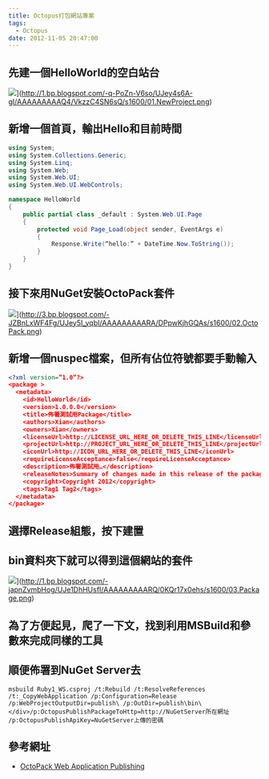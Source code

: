 ```yaml
---
title: Octopus打包網站專案
tags:
  - Octopus
date: 2012-11-05 20:47:00
---
```


## 先建一個HelloWorld的空白站台
![](http://1.bp.blogspot.com/-q-PoZn-V6so/UJey4s6A-gI/AAAAAAAAAQ4/VkzzC4SN6sQ/s1600/01.NewProject.png)](http://1.bp.blogspot.com/-q-PoZn-V6so/UJey4s6A-gI/AAAAAAAAAQ4/VkzzC4SN6sQ/s1600/01.NewProject.png)

## 新增一個首頁，輸出Hello和目前時間
```cs
using System;
using System.Collections.Generic;
using System.Linq;
using System.Web;
using System.Web.UI;
using System.Web.UI.WebControls;

namespace HelloWorld
{
    public partial class _default : System.Web.UI.Page
    {
        protected void Page_Load(object sender, EventArgs e)
        {
            Response.Write(“hello:” + DateTime.Now.ToString());
        }
    }
}
```

## 接下來用NuGet安裝OctoPack套件
![](http://3.bp.blogspot.com/-JZBnLxWF4Fg/UJey5I_yqbI/AAAAAAAAARA/DPpwKjhGQAs/s1600/02.OctoPack.png)](http://3.bp.blogspot.com/-JZBnLxWF4Fg/UJey5I_yqbI/AAAAAAAAARA/DPpwKjhGQAs/s1600/02.OctoPack.png)

## 新增一個nuspec檔案，但所有佔位符號都要手動輸入
```xml
<?xml version=”1.0”?>
<package >
  <metadata>
    <id>HelloWorld</id>
    <version>1.0.0.0</version>
    <title>佈署測試用Package</title>
    <authors>Xian</authors>
    <owners>Xian</owners>
    <licenseUrl>http://LICENSE_URL_HERE_OR_DELETE_THIS_LINE</licenseUrl>
    <projectUrl>http://PROJECT_URL_HERE_OR_DELETE_THIS_LINE</projectUrl>
    <iconUrl>http://ICON_URL_HERE_OR_DELETE_THIS_LINE</iconUrl>
    <requireLicenseAcceptance>false</requireLicenseAcceptance>
    <description>佈署測試用…</description>
    <releaseNotes>Summary of changes made in this release of the package.</releaseNotes>
    <copyright>Copyright 2012</copyright>
    <tags>Tag1 Tag2</tags>
  </metadata>
</package>
```

## 選擇Release組態，按下建置
## bin資料夾下就可以得到這個網站的套件
![](http://1.bp.blogspot.com/-japnZvmbHog/UJe1DhHUsfI/AAAAAAAAARQ/0KQr17x0ehs/s1600/03.Package.png)](http://1.bp.blogspot.com/-japnZvmbHog/UJe1DhHUsfI/AAAAAAAAARQ/0KQr17x0ehs/s1600/03.Package.png)

## 為了方便起見，爬了一下文，找到利用MSBuild和參數來完成同樣的工具
## 順便佈署到NuGet Server去

```shell
msbuild Ruby1_WS.csproj /t:Rebuild /t:ResolveReferences /t:_CopyWebApplication /p:Configuration=Release /p:WebProjectOutputDir=publish\ /p:OutDir=publish\bin\</div>/p:OctopusPublishPackageToHttp=http://NuGetServer所在網址 /p:OctopusPublishApiKey=NuGetServer上傳的密碼
```

## 參考網址
* [OctoPack Web Application Publishing](https://github.com/OctopusDeploy/OctoPack)